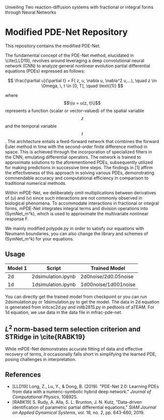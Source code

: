
Unveiling Two reaction-diffusion systems with fractional or integral forms through Neural Networks

# Modified PDE-Net Repository

This repository contains the modified PDE-Net.

The fundamental concept of the PDE-Net method, elucidated in \cite{LLD19}, revolves around leveraging a deep convolutional neural network (CNN) to analyze general nonlinear evolution partial differential equations (PDEs) expressed as follows:

$$
\frac{\partial u}{\partial t} = F( z, u, \nabla u, \nabla^2 u,...), \quad z \in \Omega, \, t \in [0, T], \quad \text{(1)}
$$

where $$\(u = u(z, t)\)$$ represents a function (scalar or vector-valued) of the spatial variable $$z$$ and the temporal variable $$t$$. The architecture entails a feed-forward network that combines the forward Euler method in time with the second-order finite difference method in space. This is achieved through the incorporation of specialized filters in the CNN, emulating differential operators. The network is trained to approximate solutions to the aforementioned PDEs, subsequently utilized for making predictions in successive time steps. The findings in [1] affirm the effectiveness of this approach in solving various PDEs, demonstrating commendable accuracy and computational efficiency in comparison to traditional numerical methods.

Within mPDE-Net, we deliberately omit multiplications between derivatives of \(u\) and \(v\) since such interactions are not commonly observed in biological phenomena. To accommodate interactions in fractional or integral forms, mPDE-Net integrates integral terms and division operations into \(SymNet_m^k\), which is used to approximate the multivariate nonlinear response F.

We mainly modified polypde.py in order to satisfy our equations with Neumann boundaries, you can also change the library and schemes of \(SymNet_m^k\) for your equations. 

## Usage
| Model 1 | Script | Trained Model |
|----------|----------|----------|
| 2d | 2dsimulation.ipynb | 2d0noise/2d0.05noise|
| 1d | 1dsimulation.ipynb | 1d00noise/1d001noise |

You can directly get the trained model from checkpoint or you can run 2dsimulation.py or 1dsimulation.py to get the model. The data in 2d equation is generated from initcsc2d.py and initb2815.py in pedtools of aTEAM. For 1d equation, we use data in the data file in mfrac-pde-net.

## $L^2$ norm-based term selection criterion and STRidge in \cite{RABK19}
While mPDE-Net demonstrates accurate fitting of data and effective recovery of terms, it occasionally falls short in simplifying the learned PDE, posing challenges in interpretation.
## References

- [LLD19] Long, Z., Lu, Y., & Dong, B. (2019). "PDE-Net 2.0: Learning PDEs from data with a numeric-symbolic hybrid deep network." *Journal of Computational Physics*, 108925.
- [RABK19] S. Rudy, A. Alla, S. L. Brunton, J. N. Kutz, "Data-driven identification of parametric partial differential equations," *SIAM Journal on Applied Dynamical Systems*, vol. 18, no. 2, pp. 643-660, 2019. 
